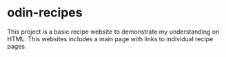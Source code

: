# odin-recipes
This project is a basic recipe website to demonstrate my understanding on HTML. This websites includes a main page with links to individual recipe pages.
